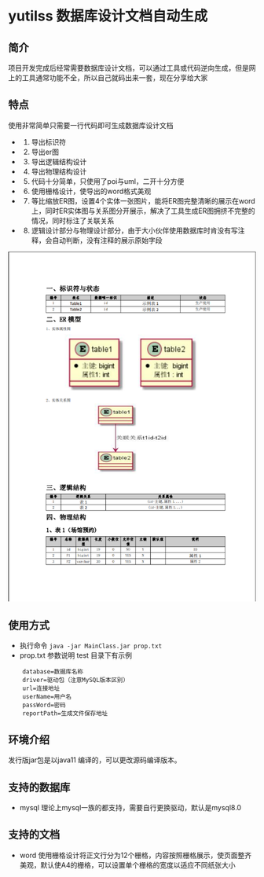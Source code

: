 # yutilss 数据库设计文档自动生成
## 简介
 项目开发完成后经常需要数据库设计文档，可以通过工具或代码逆向生成，但是网上的工具通常功能不全，所以自己就码出来一套，现在分享给大家

## 特点
 使用非常简单只需要一行代码即可生成数据库设计文档
- 1. 导出标识符
- 2. 导出er图
- 3. 导出逻辑结构设计
- 4. 导出物理结构设计
- 5. 代码十分简单，只使用了poi与uml，二开十分方便
- 6. 使用栅格设计，使导出的word格式美观
- 7. 等比缩放ER图，设置4个实体一张图片，能将ER图完整清晰的展示在word上，同时ER实体图与关系图分开展示，解决了工具生成ER图拥挤不完整的情况，同时标注了关联关系
- 8. 逻辑设计部分与物理设计部分，由于大小伙伴使用数据库时肯没有写注释，会自动判断，没有注释的展示原始字段

![输入图片说明](image.png)
## 使用方式
- 执行命令
`java -jar MainClass.jar prop.txt`  
- prop.txt 参数说明 test 目录下有示例

```
    database=数据库名称
    driver=驱动包（注意MySQL版本区别）
    url=连接地址
    userName=用户名
    passWord=密码
    reportPath=生成文件保存地址
```
## 环境介绍
发行版jar包是以java11 编译的，可以更改源码编译版本。

## 支持的数据库
- mysql 理论上mysql一族的都支持，需要自行更换驱动，默认是mysql8.0

## 支持的文档
- word  使用栅格设计将正文行分为12个栅格，内容按照栅格展示，使页面整齐美观，默认使A4的栅格，可以设置单个栅格的宽度以适应不同纸张大小

